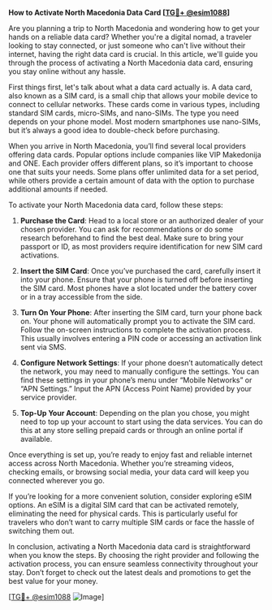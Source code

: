 **How to Activate North Macedonia Data Card [[TG💪+ @esim1088](https://t.me/s/esim1088)]**

Are you planning a trip to North Macedonia and wondering how to get your hands on a reliable data card? Whether you're a digital nomad, a traveler looking to stay connected, or just someone who can't live without their internet, having the right data card is crucial. In this article, we'll guide you through the process of activating a North Macedonia data card, ensuring you stay online without any hassle.

First things first, let's talk about what a data card actually is. A data card, also known as a SIM card, is a small chip that allows your mobile device to connect to cellular networks. These cards come in various types, including standard SIM cards, micro-SIMs, and nano-SIMs. The type you need depends on your phone model. Most modern smartphones use nano-SIMs, but it’s always a good idea to double-check before purchasing.

When you arrive in North Macedonia, you’ll find several local providers offering data cards. Popular options include companies like VIP Makedonija and ONE. Each provider offers different plans, so it’s important to choose one that suits your needs. Some plans offer unlimited data for a set period, while others provide a certain amount of data with the option to purchase additional amounts if needed.

To activate your North Macedonia data card, follow these steps:

1. **Purchase the Card**: Head to a local store or an authorized dealer of your chosen provider. You can ask for recommendations or do some research beforehand to find the best deal. Make sure to bring your passport or ID, as most providers require identification for new SIM card activations.

2. **Insert the SIM Card**: Once you’ve purchased the card, carefully insert it into your phone. Ensure that your phone is turned off before inserting the SIM card. Most phones have a slot located under the battery cover or in a tray accessible from the side.

3. **Turn On Your Phone**: After inserting the SIM card, turn your phone back on. Your phone will automatically prompt you to activate the SIM card. Follow the on-screen instructions to complete the activation process. This usually involves entering a PIN code or accessing an activation link sent via SMS.

4. **Configure Network Settings**: If your phone doesn’t automatically detect the network, you may need to manually configure the settings. You can find these settings in your phone’s menu under “Mobile Networks” or “APN Settings.” Input the APN (Access Point Name) provided by your service provider.

5. **Top-Up Your Account**: Depending on the plan you chose, you might need to top up your account to start using the data services. You can do this at any store selling prepaid cards or through an online portal if available.

Once everything is set up, you’re ready to enjoy fast and reliable internet access across North Macedonia. Whether you’re streaming videos, checking emails, or browsing social media, your data card will keep you connected wherever you go.

If you’re looking for a more convenient solution, consider exploring eSIM options. An eSIM is a digital SIM card that can be activated remotely, eliminating the need for physical cards. This is particularly useful for travelers who don’t want to carry multiple SIM cards or face the hassle of switching them out.

In conclusion, activating a North Macedonia data card is straightforward when you know the steps. By choosing the right provider and following the activation process, you can ensure seamless connectivity throughout your stay. Don’t forget to check out the latest deals and promotions to get the best value for your money.

[[TG💪+ @esim1088](https://t.me/s/esim1088) ![Image](https://i.postimg.cc/Y0z9fWf4/image.png)]